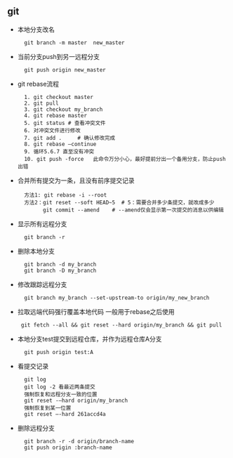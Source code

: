 ## git
- 本地分支改名
 	    
 	    git branch -m master  new_master
- 当前分支push到另一远程分支
 	    
 	    git push origin new_master
- git rebase流程
        
        1. git checkout master
        2. git pull
        3. git checkout my_branch
        4. git rebase master
        5. git status # 查看冲突文件
        6. 对冲突文件进行修改
        7. git add .     # 确认修改完成
        8. git rebase —continue
        9. 循环5.6.7 直至没有冲突
        10. git push -force   此命令万分小心，最好提前分出一个备用分支，防止push出错
- 合并所有提交为一条，且没有前序提交记录
        
        方法1: git rebase -i --root
        方法2：git reset --soft HEAD~5  # 5：需要合并多少条提交，就改成多少
              git commit --amend    # --amend仅会显示第一次提交的消息以供编辑
- 显示所有远程分支
        
        git branch -r 
- 删除本地分支
 	    
 	    git branch -d my_branch
 	    git branch -D my_branch    
- 修改跟踪远程分支

        git branch my_branch --set-upstream-to origin/my_new_branch
-  拉取远端代码强行覆盖本地代码  一般用于rebase之后使用
 	    
 	    git fetch --all && git reset --hard origin/my_branch && git pull
- 本地分支test提交到远程仓库，并作为远程仓库A分支
        
        git push origin test:A
- 看提交记录
            
        git log 
        git log -2 看最近两条提交
        强制恢复和远程分支一致的位置
        git reset -—hard origin/my_branch
        强制恢复到某一位置
        git reset —-hard 261accd4a
- 删除远程分支
        
        git branch -r -d origin/branch-name
        git push origin :branch-name

